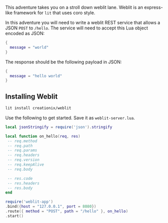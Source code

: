 This adventure takes you on a stroll down weblit lane. Weblit is an
express-like framework for `lit` that uses coro style.

In this adventure you will need to write a weblit REST service that allows a
JSON `POST` to `/hello`. The service will need to accept this Lua object
encoded as JSON:

```lua
{
  message = "world"
}
```

The response should be the following payload in JSON:

```lua
{
  message = "hello world"
}
```

## Installing Weblit

```sh
lit install creationix/weblit
```

Use the following to get started. Save it as `weblit-server.lua`.

```lua
local jsonStringify = require('json').stringify

local function on_hello(req, res)
 -- req.method
 -- req.path
 -- req.params
 -- req.headers
 -- req.version
 -- req.keepAlive
 -- req.body

 -- res.code
 -- res.headers
 -- res.body
end

require('weblit-app')
.bind({host = "127.0.0.1", port = 8080})
.route({ method = "POST", path = "/hello" }, on_hello)
.start()
```
